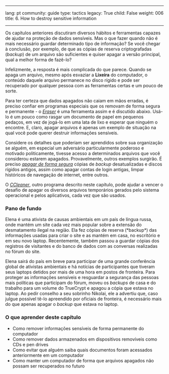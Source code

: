 

---

lang: pt
community: guide
type: tactics
legacy: True
child: False
weight: 006
title: 6. How to destroy sensitive information

---

Os capítulos anteriores discutiram diversos hábitos e ferramentas capazes de ajudar na proteção de dados sensíveis. Mas o que fazer quando não é mais necessário guardar determinado tipo de informação? Se você chegar à conclusão, por exemplo, de que as cópias de reserva criptografadas (*backup*) de um arquivo são suficientes e quiser apagar a versão principal, qual a melhor forma de fazê-lo?

Infelizmente, a resposta é mais complicada do que parece. Quando se apaga um arquivo, mesmo após esvaziar a **Lixeira** do computador, o conteúdo daquele arquivo permanece no disco rígido e pode ser recuperado por qualquer pessoa com as ferramentas certas e um pouco de sorte.

Para ter certeza que dados apagados não caiam em mãos erradas, é preciso confiar em programas especiais que os removam de forma segura e permanente - o [*Eraser*](/pt/glossary#Eraser) é uma ferramenta assim e é discutido abaixo. Usá-lo é um pouco como rasgar um documento de papel em pequenos pedaços, em vez de jogá-lo em uma lata de lixo e esperar que ninguém o encontre. E, claro, apagar arquivos é apenas um exemplo de situação na qual você pode querer destruir informações sensíveis.

Considere os detalhes que poderiam ser aprendidos sobre sua organização se alguém, em especial um adversário particularmente poderoso e motivado politicamente, tivesse acesso a determinados arquivos que você considerou estarem apagados. Provavelmente, outros exemplos surgirão. É preciso [*apagar de forma segura*](/pt/glossary#Wiping) cópias de *backup* desatualizadas e discos rígidos antigos, assim como apagar contas de login antigas, limpar históricos de navegação de internet, entre outros.

O [*CCleaner*](/pt/glossary#CCleaner), outro programa descrito neste capítulo, pode ajudar a vencer o desafio de apagar os diversos arquivos temporários gerados pelo sistema operacional e pelos aplicativos, cada vez que são usados.

### Pano de fundo ###

<div class="background" markdown="1">
Elena é uma ativista de causas ambientais em um país de língua russa, onde mantém um site cada vez mais popular sobre a extensão do desmatamento ilegal na região. Ela fez cópias de reserva (*backup*) das informações usadas para criar o site e as mantém em casa, no escritório e em seu novo laptop. Recentemente, também passou a guardar cópias dos registros de visitantes e do banco de dados com as conversas realizadas no fórum do site.

Elena sairá do país em breve para participar de uma grande conferência global de ativistas ambientais e há notícias de participantes que tiveram seus laptops detidos por mais de uma hora em postos de fronteira. Para proteger as informações sensíveis e resguardar a segurança das pessoas mais políticas que participam do fórum, moveu os *backups* de casa e do trabalho para um volume do TrueCrypt e apagou a cópia que estava no laptop. Ao pedir conselho a seu sobrinho Nikolai, ele a advertiu que, caso julgue possível tê-lo apreendido por oficiais de fronteira, é necessário mais do que apenas apagar o *backup* que estava no laptop.
</div>

### O que aprender deste capítulo ###

  * Como remover informações sensíveis de forma permanente do computador
  * Como remover dados armazenados em dispositivos removíveis como CDs e pen drives
  * Como evitar que alguém saiba quais documentos foram acessados anteriormente em um computador
  * Como manter um computador de forma que arquivos apagados não possam ser recuperados no futuro

